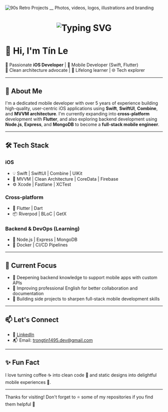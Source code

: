 ![90s Retro Projects __ Photos, videos, logos, illustrations and branding](https://github.com/user-attachments/assets/116da002-a327-482a-8ec9-7fc9de535d5f)
<div align="center">
    <h1>
        <img src="https://readme-typing-svg.herokuapp.com?font=Jetbrains+mono&size=40&duration=3000&color=33FF33&center=true&vCenter=true&width=435&lines=Hey..+I'm+[Your Name];This+is..;..my+Github..;" alt="Typing SVG"/>
    </h1>
</div>

# 👋 Hi, I'm Tín Le

🚀 Passionate **iOS Developer** | 📱 Mobile Developer (Swift, Flutter)  
🎯 Clean architecture advocate | 🔧 Lifelong learner | 🌐 Tech explorer

---

## 🧠 About Me

I'm a dedicated mobile developer with over 5 years of experience building high-quality, user-centric iOS applications using **Swift**, **SwiftUI**, **Combine**, and **MVVM architecture**. I'm currently expanding into **cross-platform** development with **Flutter**, and also exploring backend development using **Node.js**, **Express**, and **MongoDB** to become a **full-stack mobile engineer**.

---

## 🛠️ Tech Stack

### iOS
- 💡 Swift | SwiftUI | Combine | UIKit
- 🔩 MVVM | Clean Architecture | CoreData | Firebase
- ⚙️ Xcode | Fastlane | XCTest

### Cross-platform
- 💙 Flutter | Dart
- 📦 Riverpod | BLoC | GetX

### Backend & DevOps (Learning)
- 🧠 Node.js | Express | MongoDB
- 🐳 Docker | CI/CD Pipelines

---

## 📌 Current Focus

- 🌱 Deepening backend knowledge to support mobile apps with custom APIs
- 💬 Improving professional English for better collaboration and documentation
- 🧪 Building side projects to sharpen full-stack mobile development skills

---

## 📫 Let's Connect
- 💼 [LinkedIn](www.linkedin.com/in/trong-tin)
- 📬 Email: trongtin1495.dev@gmail.com

---

## ✨ Fun Fact

I love turning coffee ☕ into clean code 🧼 and static designs into delightful mobile experiences 🚀.

---

Thanks for visiting! Don't forget to ⭐ some of my repositories if you find them helpful 🙌
